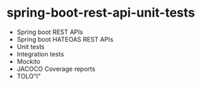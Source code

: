 # spring-boot-rest-api-unit-tests

- Spring boot REST APIs
- Spring boot HATEOAS REST APIs
- Unit tests
- Integration tests
- Mockito
- JACOCO Coverage reports
- TOLO"l"